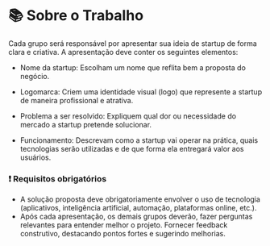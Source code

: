 # 📚 Sobre o Trabalho
Cada grupo será responsável por apresentar sua ideia de startup de forma clara e criativa. A apresentação deve conter os seguintes elementos:

- Nome da startup: Escolham um nome que reflita bem a proposta do negócio.

- Logomarca: Criem uma identidade visual (logo) que represente a startup de maneira profissional e atrativa.

- Problema a ser resolvido: Expliquem qual dor ou necessidade do mercado a startup pretende solucionar.

- Funcionamento: Descrevam como a startup vai operar na prática, quais tecnologias serão utilizadas e de que forma ela entregará valor aos usuários.

### ❗ Requisitos obrigatórios
- A solução proposta deve obrigatoriamente envolver o uso de tecnologia (aplicativos, inteligência artificial, automação, plataformas online, etc.). 
- Após cada apresentação, os demais grupos deverão, fazer perguntas relevantes para entender melhor o projeto. Fornecer feedback construtivo, destacando pontos fortes e sugerindo melhorias.